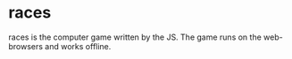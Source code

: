 # races
races is the computer game written by the JS. The game runs on the web-browsers and works offline.  
